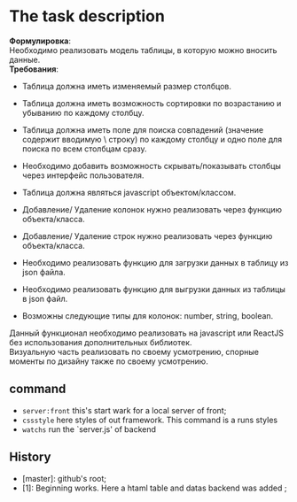 # The task description
**Формулировка**: \
Необходимо реализовать модель таблицы, в которую можно вносить данные. \
**Требования**: 
- Таблица должна иметь изменяемый размер столбцов.
- Таблица должна иметь возможность сортировки по возрастанию и убыванию по каждому столбцу.
- Таблица должна иметь поле для поиска совпадений (значение содержит вводимую \ строку) по каждому столбцу и одно поле для поиска по всем столбцам сразу.
- Необходимо добавить возможность скрывать/показывать столбцы через интерфейс пользователя.

- Таблица должна являться javascript объектом/классом. 
- Добавление/ Удаление колонок нужно реализовать через функцию объекта/класса.
- Добавление/ Удаление строк нужно реализовать через функцию объекта/класса.
- Необходимо реализовать функцию для загрузки данных в таблицу из json файла.
- Необходимо реализовать функцию для выгрузки данных из таблицы в json файл.
- Возможны следующие типы для колонок: number, string, boolean.

Данный функционал необходимо реализовать на javascript или ReactJS без использования дополнительных библиотек. \
Визуальную часть реализовать по своему усмотрению, спорные моменты по дизайну также по своему усмотрению.

## command

 - `server:front` this's  start wark for a local server of front;
 - `cssstyle` here styles of out framework. This command is a runs styles
 - `watchs` run the `server.js' of backend
 
## History
- [master]: github's root;
- [1]: Beginning works. Here a htaml table and datas backend was added ; 
